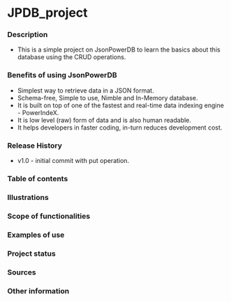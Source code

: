 # JPDB_project

### Description

- This is a simple project on JsonPowerDB to learn the basics about this database using the CRUD operations.

### Benefits of using JsonPowerDB

- Simplest way to retrieve data in a JSON format.
- Schema-free, Simple to use, Nimble and In-Memory database.
- It is built on top of one of the fastest and real-time data indexing engine - PowerIndeX.
- It is low level (raw) form of data and is also human readable.
- It helps developers in faster coding, in-turn reduces development cost.

### Release History
- v1.0 - initial commit with put operation.

### Table of contents


### Illustrations


### Scope of functionalities


### Examples of use


### Project status


### Sources


### Other information
